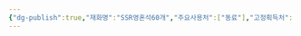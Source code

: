 ```yaml
---
{"dg-publish":true,"재화명":"SSR영혼석60개","주요사용처":["동료"],"고정획득처":["없음"],"기타획득처":["1000부유석상점"],"획득난이도":3,"필요성":5,"임의가치":3000,"permalink":"/Publish/Goods/Currencies/SSR영혼석60개/","dgPassFrontmatter":true}
---
```




